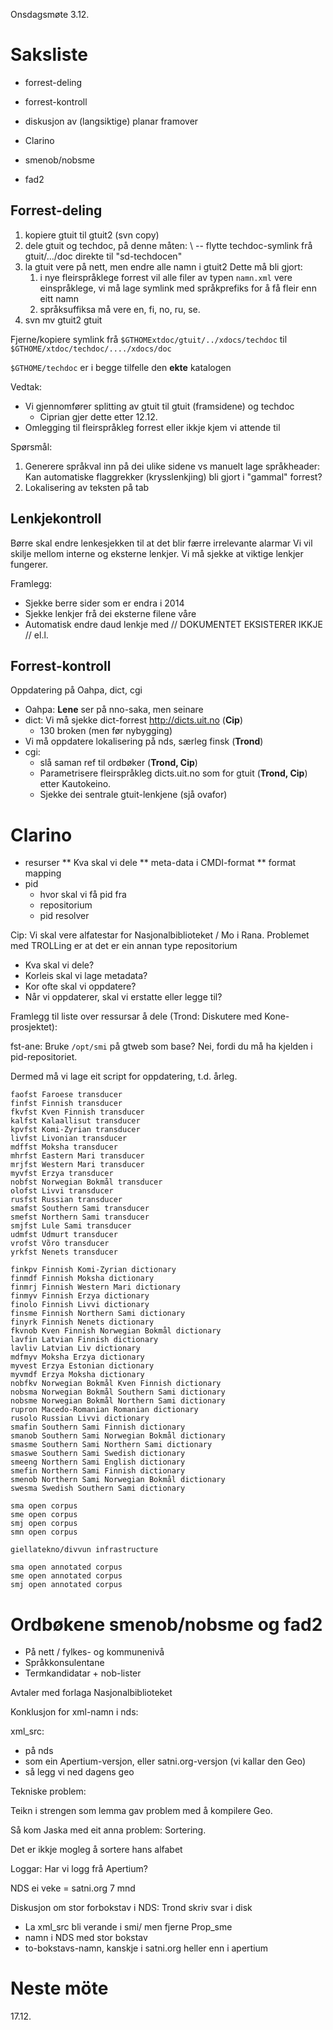 Onsdagsmøte 3.12.

# Saksliste

* forrest-deling
* forrest-kontroll
* diskusjon av (langsiktige) planar framover

* Clarino
* smenob/nobsme
* fad2

## Forrest-deling

1. kopiere gtuit til gtuit2 (svn copy)
1. dele gtuit og techdoc, på denne måten: \\
   -- flytte techdoc-symlink frå gtuit/.../doc direkte til "sd-techdocen"
1. la gtuit vere på nett, men endre alle namn i gtuit2
  Dette må bli gjort:
    1. i nye fleirspråklege forrest vil alle filer av typen 
   `namn.xml` vere einspråklege, vi må lage symlink med språkprefiks 
   for å få fleir enn eitt namn
    1. språksuffiksa må vere en, fi, no, ru, se.
1. svn mv gtuit2 gtuit

Fjerne/kopiere symlink frå `$GTHOMExtdoc/gtuit/../xdocs/techdoc` til 
`$GTHOME/xtdoc/techdoc/..../xdocs/doc` 

`$GTHOME/techdoc` er i begge tilfelle den **ekte** katalogen

Vedtak:

* Vi gjennomfører splitting av gtuit til gtuit (framsidene) og techdoc
    - Ciprian gjer dette etter 12.12.
* Omlegging til fleirspråkleg forrest eller ikkje kjem vi attende til

Spørsmål:

1. Generere språkval inn på dei ulike sidene vs manuelt lage språkheader:
  Kan automatiske flaggrekker (krysslenkjing) bli gjort i "gammal" forrest?
1. Lokalisering av teksten på tab

##  Lenkjekontroll

Børre skal endre lenkesjekken til at det blir færre irrelevante alarmar
Vi vil skilje mellom interne og eksterne lenkjer.
Vi må sjekke at viktige lenkjer fungerer.

Framlegg: 
* Sjekke berre sider som er endra i 2014
* Sjekke lenkjer frå dei eksterne filene våre
* Automatisk endre daud lenkje med // DOKUMENTET EKSISTERER IKKJE // el.l.

##  Forrest-kontroll

Oppdatering på Oahpa, dict, cgi

* Oahpa: **Lene** ser på nno-saka, men seinare
* dict: Vi må sjekke dict-forrest http://dicts.uit.no (**Cip**)
    - 130 broken (men før nybygging)
* Vi må oppdatere lokalisering på nds, særleg finsk (**Trond**)
* cgi:
    - slå saman ref til ordbøker (**Trond, Cip**)
    - Parametrisere fleirspråkleg dicts.uit.no som for gtuit (**Trond, Cip**) 
   etter Kautokeino.
    - Sjekke dei sentrale gtuit-lenkjene (sjå ovafor)

#  Clarino

* resurser
 ** Kva skal vi dele
 ** meta-data i CMDI-format
 ** format mapping
* pid
    - hvor skal vi få pid fra
    - repositorium
    - pid resolver

Cip: Vi skal vere alfatestar for Nasjonalbiblioteket /
Mo i Rana. Problemet med TROLLing er at det er ein
annan type repositorium

* Kva skal vi dele?
* Korleis skal vi lage metadata?
* Kor ofte skal vi oppdatere?
* Når vi oppdaterer, skal vi erstatte eller legge til?

Framlegg til liste over ressursar å dele 
(Trond: Diskutere med Kone-prosjektet):

fst-ane: Bruke `/opt/smi` på gtweb som base?
Nei, fordi du må ha kjelden i pid-repositoriet.

Dermed må vi lage eit script for oppdatering, t.d. årleg.

```
faofst Faroese transducer
finfst Finnish transducer
fkvfst Kven Finnish transducer
kalfst Kalaallisut transducer
kpvfst Komi-Zyrian transducer
livfst Livonian transducer
mdffst Moksha transducer
mhrfst Eastern Mari transducer
mrjfst Western Mari transducer
myvfst Erzya transducer
nobfst Norwegian Bokmål transducer
olofst Livvi transducer
rusfst Russian transducer
smafst Southern Sami transducer
smefst Northern Sami transducer
smjfst Lule Sami transducer
udmfst Udmurt transducer
vrofst Võro transducer
yrkfst Nenets transducer

finkpv Finnish Komi-Zyrian dictionary
finmdf Finnish Moksha dictionary
finmrj Finnish Western Mari dictionary
finmyv Finnish Erzya dictionary
finolo Finnish Livvi dictionary
finsme Finnish Northern Sami dictionary
finyrk Finnish Nenets dictionary
fkvnob Kven Finnish Norwegian Bokmål dictionary
lavfin Latvian Finnish dictionary
lavliv Latvian Liv dictionary
mdfmyv Moksha Erzya dictionary
myvest Erzya Estonian dictionary
myvmdf Erzya Moksha dictionary
nobfkv Norwegian Bokmål Kven Finnish dictionary
nobsma Norwegian Bokmål Southern Sami dictionary
nobsme Norwegian Bokmål Northern Sami dictionary
rupron Macedo-Romanian Romanian dictionary
rusolo Russian Livvi dictionary
smafin Southern Sami Finnish dictionary
smanob Southern Sami Norwegian Bokmål dictionary
smasme Southern Sami Northern Sami dictionary
smaswe Southern Sami Swedish dictionary
smeeng Northern Sami English dictionary
smefin Northern Sami Finnish dictionary
smenob Northern Sami Norwegian Bokmål dictionary
swesma Swedish Southern Sami dictionary

sma open corpus
sme open corpus
smj open corpus
smn open corpus

giellatekno/divvun infrastructure

sma open annotated corpus
sme open annotated corpus
smj open annotated corpus
```

# Ordbøkene smenob/nobsme og fad2

* På nett / fylkes- og kommunenivå
* Språkkonsulentane
* Termkandidatar + nob-lister

Avtaler med forlaga
Nasjonalbiblioteket

Konklusjon for xml-namn i nds:

xml_src:

* på nds
* som ein Apertium-versjon, eller satni.org-versjon 
  (vi kallar den Geo)
* så legg vi ned dagens geo

Tekniske problem:

Teikn i strengen som lemma gav problem med å 
kompilere Geo.

Så kom Jaska med eit anna problem: Sortering.

Det er ikkje mogleg å sortere hans alfabet

Loggar: Har vi logg frå Apertium?

NDS ei veke = satni.org 7 mnd

Diskusjon om stor forbokstav i NDS: Trond skriv svar i disk

* La xml_src bli verande i smi/ men fjerne Prop_sme
* namn i NDS med stor bokstav
* to-bokstavs-namn, kanskje i satni.org heller enn i apertium

# Neste möte

17.12.
